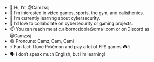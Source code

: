 - 👋 Hi, I’m @Camzssj
- 👀 I’m interested in video games, sports, the gym, and calisthenics.
- 🌱 I’m currently learning about cybersecurity.
- 💞️ I’d love to collaborate on cybersecurity or gaming projects.
- 📫 You can reach me at c.albornozjopia@gmail.com or on Discord as @Camzssj
- 😄 Pronouns: Camz, Cam, Cami
- ⚡ Fun fact: I love Pokémon and play a lot of FPS games 🎮🔥
- 🗣️ I don’t speak much English, but I’m learning!

<!---
Camzssj/Camzssj is a ✨ special ✨ repository because its `README.md` (this file) appears on your GitHub profile.
You can click the Preview link to take a look at your changes.
--->
